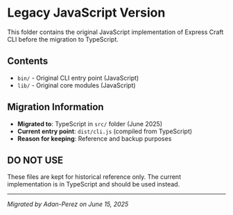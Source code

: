 # Legacy JavaScript Version

This folder contains the original JavaScript implementation of Express Craft CLI before the migration to TypeScript.

## Contents

- `bin/` - Original CLI entry point (JavaScript)
- `lib/` - Original core modules (JavaScript)

## Migration Information

- **Migrated to**: TypeScript in `src/` folder (June 2025)
- **Current entry point**: `dist/cli.js` (compiled from TypeScript)
- **Reason for keeping**: Reference and backup purposes

## DO NOT USE

These files are kept for historical reference only. The current implementation is in TypeScript and should be used instead.

---

_Migrated by Adan-Perez on June 15, 2025_

